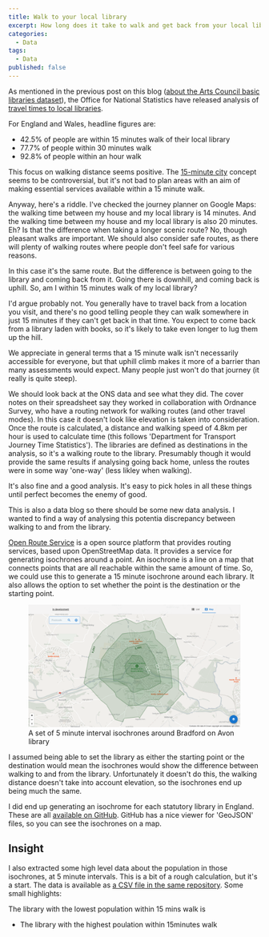 ```yaml
---
title: Walk to your local library
excerpt: How long does it take to walk and get back from your local library
categories:
  - Data
tags:
  - Data
published: false
---
```


As mentioned in the previous post on this blog ([about the Arts Council basic libraries dataset](https://blog.librarydata.uk/basic-libraries-cleaning/)), the Office for National Statistics have released analysis of [travel times to local libraries](https://www.ons.gov.uk/peoplepopulationandcommunity/wellbeing/datasets/traveltimetolibrariesinlocalareasenglandandwales).

For England and Wales, headline figures are:

- 42.5% of people are within 15 minutes walk of their local library
- 77.7% of people within 30 minutes walk
- 92.8% of people within an hour walk

This focus on walking distance seems positive. The [15-minute city](https://en.wikipedia.org/wiki/15-minute_city) concept seems to be controversial, but it's not bad to plan areas with an aim of making essential services available within a 15 minute walk.

Anyway, here's a riddle. I've checked the journey planner on Google Maps: the walking time between my house and my local library is 14 minutes. And the walking time between my house and my local library is also 20 minutes. Eh? Is that the difference when taking a longer scenic route? No, though pleasant walks are important. We should also consider safe routes, as there will plenty of walking routes where people don't feel safe for various reasons.

In this case it's the same route. But the difference is between going to the library and coming back from it. Going there is downhill, and coming back is uphill. So, am I within 15 minutes walk of my local library?

I'd argue probably not. You generally have to travel back from a location you visit, and there's no good telling people they can walk somewhere in just 15 minutes if they can't get back in that time. You expect to come back from a library laden with books, so it's likely to take even longer to lug them up the hill.

We appreciate in general terms that a 15 minute walk isn't necessarily accessible for everyone, but that uphill climb makes it more of a barrier than many assessments would expect. Many people just won't do that journey (it really is quite steep).

We should look back at the ONS data and see what they did. The cover notes on their spreadsheet say they worked in collaboration with Ordnance Survey, who have a routing network for walking routes (and other travel modes). In this case it doesn't look like elevation is taken into consideration. Once the route is calculated, a distance and walking speed of 4.8km per hour is used to calculate time (this follows 'Department for Transport Journey Time Statistics'). The libraries are defined as destinations in the analysis, so it's a walking route to the library. Presumably though it would provide the same results if analysing going back home, unless the routes were in some way 'one-way' (less likley when walking).

It's also fine and a good analysis. It's easy to pick holes in all these things until perfect becomes the enemy of good.

This is also a data blog so there should be some new data analysis. I wanted to find a way of analysing this potentia discrepancy between walking to and from the library.

[Open Route Service](https://openrouteservice.org/) is a open source platform that provides routing services, based upon OpenStreetMap data. It provides a service for generating isochrones around a point. An isochrone is a line on a map that connects points that are all reachable within the same amount of time. So, we could use this to generate a 15 minute isochrone around each library. It also allows the option to set whether the point is the destination or the starting point.

<figure>
  <img src="https://github.com/LibrariesHacked/librarieshacked.github.io/raw/master/images/2025-01-15-walk-to-your-local-library.png" alt="A set of 5 minute interval isochrones around Bradford on Avon library"/>
  <figcaption>A set of 5 minute interval isochrones around Bradford on Avon library</figcaption>
</figure>

I assumed being able to set the library as either the starting point or the destination would mean the isochrones would show the difference between walking to and from the library. Unfortunately it doesn't do this, the walking distance doesn't take into account elevation, so the isochrones end up being much the same.

I did end up generating an isochrome for each statutory library in England. These are all [available on GitHub](). GitHub has a nice viewer for 'GeoJSON' files, so you can see the isochrones on a map.

## Insight

I also extracted some high level data about the population in those isochrones, at 5 minute intervals. This is a bit of a rough calculation, but it's a start. The data is available as [a CSV file in the same repository](). Some small highlights:

The library with the lowest population within 15 mins walk is

- The library with the highest poulation within 15minutes walk
